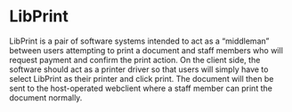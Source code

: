 # LibPrint
LibPrint is a pair of software systems intended to act as a “middleman” between users
attempting to print a document and staff members who will request payment and confirm the
print action. On the client side, the software should act as a printer driver so that users will
simply have to select LibPrint as their printer and click print. The document will then be sent to
the host-operated webclient where a staff member can print the document normally.
